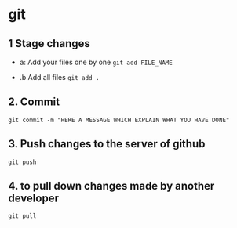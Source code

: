 # git

## 1 Stage changes

- a: Add your files one by one
  `git add FILE_NAME`

- .b Add all files
  `git add .`

## 2. Commit
`git commit -m "HERE A MESSAGE WHICH EXPLAIN WHAT YOU HAVE DONE" `

## 3. Push changes to the server of github
`git push`

## 4. to pull down changes made by another developer
`git pull`





